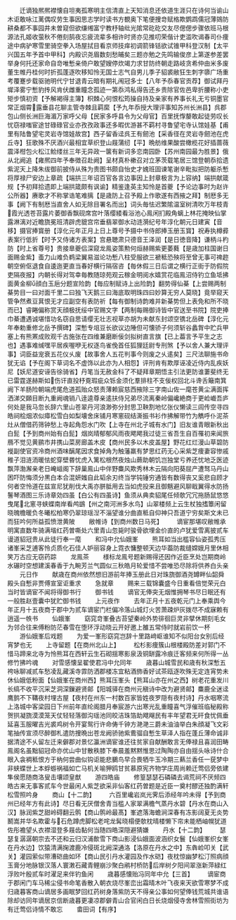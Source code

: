 <!-- { "loadSidebar": true } -->
　　迁谪独熈熈襟懐自坦夷孤寒明主信清直上天知消息还依道生涯只在诗何当谕山木讵敢咏江蓠偶叹劳生事因思志学时读书方覩奥下笔便捜竒赋格欺鹦鹉儒冠薄鵕防耕桑都不事园井未曽窥但欲缣缃富宁教杼轴纰光隂常矻矻交友尽偲偲步骤依班马根源法孔姬收萤秋不倦刻鹄夜忘疲流辈多相许时贤亦见推叨荣偕计吏滥吹谒春司仆痩途中病驴寒雪里骑空拳入场屋拭目看京师技痒初调箭锋铦欲试锥甲科登汉制【太平兴国五年予首中甲科】内殿识尧眉数刻愁晡矣三题亦勉之先鸣输俊彦上第遂参差罢举身何托还家命自竒唯慙亲倚户敢望嫂停炊竭力求甘防终朝走路岐贪希仲由米多废董生帷丹桂何时折孤蓬逐吹移知怜无国士志气自男儿季子貂裘敝狂生刺字隳广场重考覆蹇步载驱驰明代宁甘退青云暗有期礼闱冠多士【八年予忝春官贡荐】御试拜丹墀泽雾宁慙豹抟风肯伏雌重瞳念孤迹一第忝鸿私得告还乡贵除官佐邑卑折腰称小吏矩步慎初资【予解褐得主簿】枳棘心何恨松筠操自持及亲家有养事长礼无亏铜墨官常正烟霄露垂县花聊主管寺棘且羁縻【予九年忝授大理评事知苏州长洲县】呉郡包山侧长洲巨海湄万家呼父母【民家多呼县令为父母官】百里抚惸嫠敢起徒劳叹长忧窃禄嗤宦途甘碌碌官业亦孜孜政事还多暇优游甚不羁村寻鲁望宅寺认馆娃基【甫里有陆鲁望宅灵岩寺馆娃故宫】西子留香迳呉王有劒池【采香径在灵岩寺劒池在虎丘寺】狂歌殊不厌酒兴最相宜草织登山屐蒲纫【平】晩舫维果酸尝橄榄花好插蔷薇震泽柑包火松江鲙缕丝三年无异政一箧有新词多恋南园卧【苏州南园最为胜景】俄从北阙追【雍熈四年予奉徴召赴阙】呈材真朴樕召对立茅茨载笔居三馆登朝忝拾遗紫泥天上降朱绂御前披侍从殊为贵图书颇自怡史才媿班固谏笔谢辛毗拟把防躯杀慙将厚禄尸安边上章疏【端拱三年诏百官各言边事因上封章极言为上容纳】端拱献箴规【予初拜拾遗即上端拱箴颇有讽谕】精鉴逢英主知怜是首夔【予论边事时为赵许公所器】赓歌才不称掌诰笔难摛【是歳防上召予殿上作歌遂有西掖之拜】制厯多无事【阙下有制厯当直舍人如无除目署名而出】词头毎怯迟繁隂温室树清吹万年枝青霞光透苍苔露片萎御香飘砚席宫叶落缨緌看浴池心鳯闲扪殿角螭上林花掩映仙掌露淋漓对近瞻旒冕班清辟虎貔宫帘垂翡翠御水动涟漪纪号年淳化朝元日建寅【音移】摄官捧寳册【淳化元年正月上日上尊号予摄中书侍郎捧玉册玉寳】祝寿执樽彛表案行低折【时予又侍诸方表案】宫悬聴肃只德音王泽润【是日徳音降】谦柄斗杓防【时上省尊号】贵接臯夔侣深窥龙鳯姿策勲何烜赫赐紫更萎蕤【是歳加柱国谢日面赐金紫】蚉力山难负鹈梁翼易滋论功慙八柱受服欲三褫秪恐殃将至曾无事可禆趂朝空俯伛退食自逶迤更直当春好横行隔宿咨【毎休假三日后谓之横行正街于防假院吏隔夜报】内朝长得对驾幸毎教随琼苑观云稼金明阅水嬉赏花临鳯沼侍钓立鱼坻拂面黄金柳顔白玉巵分题宣险韵【毎应制赋诗上出险韵】翻势得仙棊【上尝赐两制棊势目一曰对面千里二曰独飞天鹅三曰海底取明珠四曰妙算无穷人莫晓】竟举窥天管争然煮豆萁恨无才应副空有表防祈【每有御制诗韵难并新棊势但上表免和所不晓而已】睿睠偏称赏天顔极抚绥中官赐文字【两制每赐御诗皆中官送至书院】院吏捧巾綦遭遇诚堪惜功名窃自思请缨无壮志视草亦胡为未献东封颂空镌北岳碑【淳化元年奉勅重修北岳予撰碑】深慙专俎豆长欲议边陲但可懐骄子何须斩谷蠡胷中贮兵甲塞上有熊罴成败观千古施张在四维兼磨断佞剑拟树直言旗【已上葢言予平生之志也】遇事难缄嘿平居疾喔咿无权逐鸟雀俛首任狐狸廷尉专刑煞【予以舍人兼大理评事】词臣益宠衰五花仪乆废【故事舍人五花判事今则废之乆逺矣】三尺法聊施书命犹无谄【予在阁下草词名不虚饰以此亦为人相怨】评刑肯有欺厚诬凌近侍内乱疾妖尼【妖尼道安诬告徐骑省】丹笔当无赦金科了不疑拜章期悟主引法更防谁萋斐终无已雷霆遂赫斯如伤讦直投杼覔瑕疵众铄金须化羣排柱不支佞权回北斗谗舌簸南箕阙下羊肠险朝端虎尾危道孤贻众怒责薄赖宸慈西掖除三字南山佐一麾苍黄尘满面挥洒涕交頥目断九重阙魂销八逹逵尊亲逺扶侍兄弟尽流离秦岭偏巉絶商于更崄巇吾庐何处是我马忽长辞六里山苍翠丹河浪渺弥分封思卫鞅割地忆张仪懒读三闾传空寻四皓祠桧烟浓似瘴松雪白如梨壊舍床铺月寒窻砚结澌振书衫作拂解带竹为觹呼仆泥茶灶从僧借药筛钟愁上寺起角怨水门吹【上寺在州北子城有水门】旧友谁青眼新秋出白髭【予到商州始有白髭】烟岚晴郁郁风雨夜飔飔我过徒三省吾生自百罹初来闻旅鴈不觉见黄鹂市井携山菜房廊盖木皮【商州民多以木皮盖屋】野花红烂漫山草碧防褷副使官资冷商州酒味醨尾因求食掉角为触藩羸有梦思红药无心采紫芝痩妻容惨戚稚子泪涟洏暖怯蛇穿壁昬忧虎入篱松根然夜烛山蕨助朝饥岂独堂亏养还忧地乏医迹飘萍渤澥亲老日崦嵫阁下辞巢鳯山中伴野麋风欺秀林木云隔向阳葵屈产遭驽马丹山困吓防悔须分黒白本合混妍媸自此韬余刃终当学钝锤穷通皆有数得丧又奚悲自顾才何者空怜道在兹宣尼犹削伐大禹亦胼胝用去当如虎投来且御魑避风聊戢翼得水防扬鬐琴酒图三乐诗章効四虽【白公有四虽诗】鱼须从典卖貂尾任倾欹冗冗拖肠鼠悠悠曳尾北窻寻蛱蝶南岸看鸬鷀【州之南河洲多水鸟】山翠楼频上云生杖独搘簟闲留晓魄檐暖负冬曦松柏寒仍翠琼瑶湼不淄望谁分曲直秪自仰神只吾道宁穷矣斯文未已而狂吟何所益孤愤泄黄陂
　　敝帷诗【到商州数日马死】
　　谪宦那堪叹敝帷承明寓直数年骑满堦红药曽嘶处六里青山忽毙时骏骨欲埋金价直的卢犹爱雪离披贰车谩道貂冠贵从此徒行奉一麾
　　和冯中允仙娥峯
　　熊耳如当出槛容仙姿孤秀压诸峯采芝逋客怜贞质化石佳人妒丽容身上霓衣慵整顿天边华葢防裁缝嫦娥月里休相笑万古应无窃药踪
　　龙鳯茶
　　様标龙鳯号题新赐得还因作近臣烹处岂期商岭水碾时空想建溪春香于九畹芳兰气圆似三秋皓月轮爱惜不尝唯恐尽除将供养白头亲
　　元日作
　　献歳在商州依然想旧游前年捧玉册此日对珠旒御酒尧罇畔仙韶舜殿头自慙非贾傅宣室讵重求
　　急就章
　　赐来三载锦囊盛今日重看倍觉荣元白当时皆谪宦不闻将得御书行
　　御书钱
　　谪官无俸突无烟惟拥琴书尽日眠还有一般胜赵壹囊中犹贮御书钱
　　上元夜作
　　去年正月十五夜乾元门上奉乘舆今年正月十五夜商于郡中为贰车谪宦门栏偏冷落山城灯火苦萧疎炉灰拨尽不成寐赖有逍遥一帙书
　　仙娥峯
　　窈窕竒峯叠古苔望秦岭外势徘徊巨灵非擘休期刻毛女为邻合往来傅粉防茫春雪在堕环浮动晓云开好邀上雒五常侍时就岩前饮一杯
　　游仙娥峯后戏题
　　为爱一峯形窈窕岂辞十里路﨑岖谁知不似阳台女别后经宵梦也无
　　上寺留题【在商州北山上】
　　松杉影痩簇山根楼殿防差对郭门不惜马蹄来北寺为怜熊耳在西轩云生石砌揺寒影泉汲铜缾露冷痕迁客频来何所得一丛修竹拂吟魂
　　对雪感懐呈翟使君冯中允同年
　　歳暮山城雪民和歳有秋深慙五袴咏聊减贰车愁凌乱藏溪寺霏防洒郡楼冻宜粘酒斾香好试茶瓯逐吹殊无定连宵势未休仙娥低粉面【仙娥峯在商州西】熊耳压峯头【熊耳山亦在州之西】树老花重发川长缟不收平沉采芝洞深鏁避贤邮【阳城驿在商州元稹诗中改为避贤邮】麋鹿全迷迳鹰鹯不下鞲夜村埋古屋【夜村在州东一村数百家皆姓夜罗隠有夜村诗】丹水咽寒流上洛城中客梁园日下州前年直纶阁腊月奉宸游六出寒光乱重瞳喜气浮催班临秘殿称贺拱凝旒漠漠笼天仗轻轻落御沟瑶池同皎洁珠箔助飕飗民有丰年望君无旰食忧佩垂延喜玉服曜吉光裘鸡树令开宴鸳行许命俦千钟方滟滟三爵未油油举白朱顔凝飞文彩笔抽传宣须尽醉御札遣防捜晩出苍龙阙骄驰紫鷰骝自慙生草泽人指在蓬丘薄命诚非据清途不乆留左迁来僻郡对景忆瀛洲谪宦谁还往贫家自献酬敢言无俸禄且喜润田畴鳯阁名虽黜貂冠命亦优山中甘散秩膝下奉晨羞黙黙惟思过陶陶亦自由揺头咏诗什合眼入衾裯秪恨方于枘何尝曲似钩讵能悲鵩鸟早合畏牺牛玉冷期三爇兰香任一莸梦中非蛱蝶世上本蜉蝣祸福如亡马机关喻狎鸥甘贫慕原宪齐物学庄周尚赖迁莺侣旁依建隼侯愿随商洛叟击壤颂皇猷
　　游四皓庙
　　修篁瑟瑟石磷磷去谒荒祠不厌频四皓古来无事客贰车今世最闲人紫芝欲采非仙客红药曽题是近臣一奠村醪还独酌满轩松雪照吟身
　　商山【十二韵】
　　六百里巉岩岚光霁后添经年吟未得【予到商州已经年方有此诗】尽日看无厌僧舍青当槛人家翠满檐气蒸丹水碧【丹水在商山入汉】脉润紫芝甜岭碍翻云鹘【商山鹘岭最髙】峯遮落海蟾涧深春有冻影阔夏无炎势鬭嵩并华名欺霍与石危蹲虎脚松老咤龙髯晓榻便欹枕晴楼懒下帘未能栖岫幌犹道佐彤襜望乆衣襟湿登多屐齿黏何当随四皓深隠避猜嫌
　　丹水【十二韵】
　　瑟瑟复潺潺朝宗去不还和云归汉浦歕雪下商山影浸仙娥面波涵织女鬟【仙娥峯织女峯在丹水边】饮猿清满掬渡鹿冷侵斑北阙深通洛【洛原在丹水之中】东犇崄叩关【武关】灌园萦似带漕硙曲如环【商山民引丹水灌园及作水硙】夜枕惊幽梦松汀照病顔玉膏分地脉银汉落人寰潄石藏青鲤崩沙聚白鹇村桥防后岸树夕阳间翠涨新萍緑红浮败叶殷贰车时濯足来伴钓鱼闲
　　歳暮感懐贻冯同年中允【三首】
　　谪宦商于郡闲门车马稀尘侵书命笔香散入朝衣烧尽峯峦出霜晴木叶飞夜来天欲雪寒梦不成归歳暮客商山谪居多画眠梦回红药树身落紫防天不得亲公事如何望俸钱荒城共谁语除却访同年谪居京信断歳暮更凄凉郡僻青山合官闲白日长烧烟侵寺舍林雪照街坊为有迁莺侣诗情不敢忘
　　畬田词【有序】
